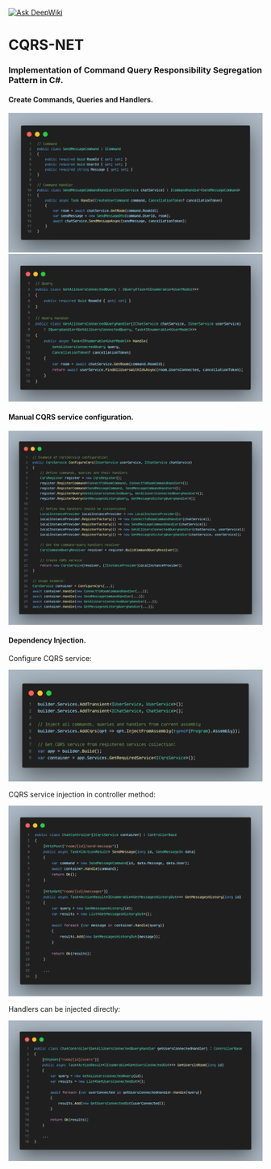 [![Ask DeepWiki](https://deepwiki.com/badge.svg)](https://deepwiki.com/delt4d/CQRS-NET)

# CQRS-NET
### Implementation of Command Query Responsibility Segregation Pattern in C#.

#### Create Commands, Queries and Handlers.

<img src="docs/img1.png" />
<img src="docs/img2.png" />
<br/>

#### Manual CQRS service configuration.

<img src="docs/img3.png" />
<br/>

#### Dependency Injection.

Configure CQRS service:

<img src="docs/img4.png" />
<br/>

CQRS service injection in controller method:

<img src="docs/img5.png" />
<br/>

Handlers can be injected directly:

<img src="docs/img6.png" />
<br/>